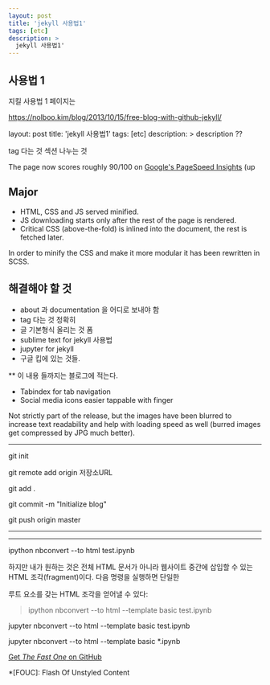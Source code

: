 ```yaml
---
layout: post
title: 'jekyll 사용법1'
tags: [etc]
description: >
  jekyll 사용법1'
---
```


## 사용법 1

지킬 사용법 1 페이지는  

https://nolboo.kim/blog/2013/10/15/free-blog-with-github-jekyll/

layout: post
title: 'jekyll 사용법1'
tags: [etc]
description: > description ??

tag 다는 것 섹션 나누는 것




The page now scores roughly 90/100 on [Google's PageSpeed Insights][gpsi] (up 

## Major

* HTML, CSS and JS served minified.
* JS downloading starts only after the rest of the page is rendered.
* Critical CSS (above-the-fold) is inlined into the document, the rest is fetched later.

In order to minify the CSS and make it more modular it has been rewritten in SCSS.


## 해결해야 할 것

* about 과 documentation 을 어디로 보내야 함
* tag 다는 것 정확히
* 글 기본형식 올리는 것 폼  
* sublime text for jekyll 사용법
* jupyter for jekyll 
* 구글 킵에 있는 것들.



** 이 내용 들까지는 블로그에 적는다.
* Tabindex for tab navigation
* Social media icons easier tappable with finger


Not strictly part of the release, but the images have been blurred to increase text readability and
help with loading speed as well (burred images get compressed by JPG much better).

***

git init

git remote add origin 저장소URL

git add .

git commit -m "Initialize blog"

git push origin master


***

---

 ipython nbconvert --to html test.ipynb



하지만 내가 원하는 것은 전체 HTML 문서가 아니라 웹사이트 중간에 삽입할 수 있는 HTML 조각(fragment)이다. 다음 명령을 실행하면 단일한 <div> 루트 요소를 갖는 HTML 조각을 얻어낼 수 있다:



> ipython nbconvert --to html --template basic test.ipynb


jupyter nbconvert --to html --template basic test.ipynb

jupyter nbconvert --to html --template basic *.ipynb

[Get *The Fast One* on GitHub](https://github.com/qwtel/hydejack/releases)

[docs]: https://qwtel.com/hydejack/docs/
[gpsi]: https://developers.google.com/speed/pagespeed/insights/?url=http%3A%2F%2Fqwtel.com%2Fhydejack%2F

*[FOUC]: Flash Of Unstyled Content
